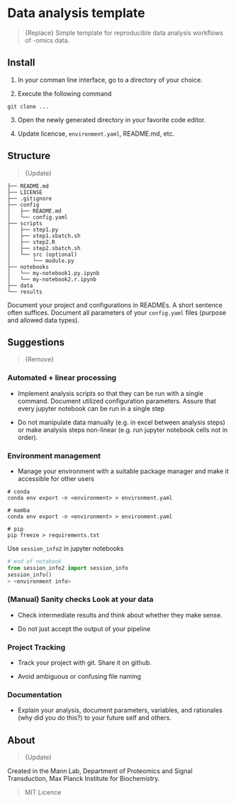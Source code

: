 # Data analysis template

> {Replace} Simple template for reproducible data analysis workflows of -omics data.


## Install

1. In your comman line interface, go to a directory of your choice.

2. Execute the following command

```shell
git clone ...
```

3. Open the newly generated directory in your favorite code editor.

4. Update licencse, `environment.yaml`, README.md, etc.


## Structure

> {Update}

```shell
├── README.md
├── LICENSE
├── .gitignore
├── config
│   ├── README.md
│   └── config.yaml
├── scripts
│   ├── step1.py
│   ├── step1.sbatch.sh 
│   ├── step2.R
│   ├── step2.sbatch.sh
│   └── src (optional)
│       └── module.py
├── notebooks
│   └── my-notebook1.py.ipynb
│   └── my-notebook2.r.ipynb
├── data
└── results
```

Document your project and configurations in READMEs. A short sentence often suffices. Document all parameters of your `config.yaml` files (purpose and allowed data types). 


## Suggestions
> {Remove}

### Automated + linear processing

- Implement analysis scripts so that they can be run with a single command. Document utilized configuration parameters. Assure that every jupyter  notebook can be run in a single step

- Do not manipulate data manually (e.g. in excel between analysis steps) or make analysis steps non-linear (e.g. run jupyter notebook cells not in order). 

### Environment management 

- Manage your environment with a suitable package manager and make it accessible for other users 

```shell
# conda 
conda env export -n <environment> > environment.yaml

# mamba 
conda env export -n <environment> > environment.yaml

# pip 
pip freeze > requirements.txt 
```

Use `session_info2` in jupyter notebooks
```python
# end of notebook
from session_info2 import session_info
session_info()
> <environment info>
```

### (Manual) Sanity checks Look at your data

- Check intermediate results and think about whether they make sense.

- Do not just accept the output of your pipeline

### Project Tracking

- Track your project with git. Share it on github.

- Avoid ambiguous or confusing file naming 

### Documentation

- Explain your analysis, document parameters, variables, and rationales (why did you do this?) to your future self and others.



## About
> {Update}

Created in the Mann Lab, Department of Proteomics and Signal Transduction, Max Planck Institute for Biochemistry.

> MIT Licence